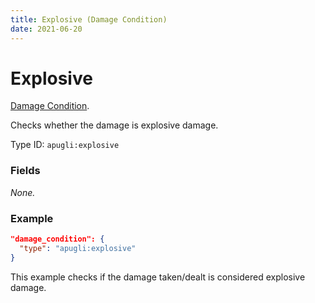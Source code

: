 ```yaml
---
title: Explosive (Damage Condition)
date: 2021-06-20
---
```


# Explosive

[Damage Condition](../damage_conditions.md).

Checks whether the damage is explosive damage.

Type ID: `apugli:explosive`

### Fields

*None.*


### Example
```json
"damage_condition": {
  "type": "apugli:explosive"
}
```
This example checks if the damage taken/dealt is considered explosive damage.